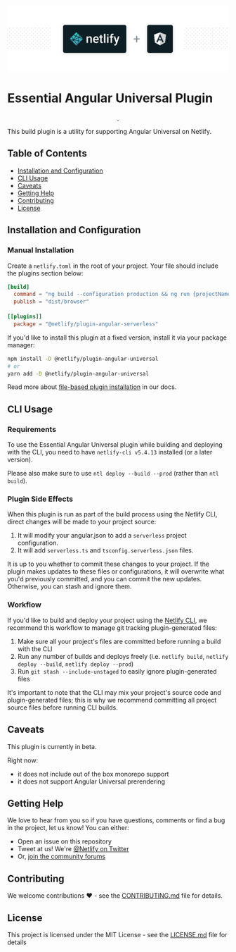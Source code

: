 ![Netlify Build plugin Angular Serverless – Run Angular Universal seamlessly on Netlify](netlify-plugin-angular.png)

# Essential Angular Universal Plugin

<p align="center">
  <a aria-label="npm version" href="https://www.npmjs.com/package/@netlify/plugin-angular-universal">
    <img alt="" src="https://img.shields.io/npm/v/@netlify/plugin-angular-universal">
  </a>
  <a aria-label="MIT License" href="https://img.shields.io/npm/l/@netlify/plugin-angular-universal">
    <img alt="" src="https://img.shields.io/badge/License-MIT-yellow.svg">
  </a>
</p>

This build plugin is a utility for supporting Angular Universal on Netlify.

## Table of Contents

- [Installation and Configuration](#installation-and-configuration)
- [CLI Usage](#cli-usage)
- [Caveats](#caveats)
- [Getting Help](#getting-help)
- [Contributing](#contributing)
- [License](#license)

## Installation and Configuration

### Manual Installation

Create a `netlify.toml` in the root of your project. Your file should include the plugins section below:

```toml
[build]
  command = "ng build --configuration production && ng run {projectName}:serverless:production"
  publish = "dist/browser"

[[plugins]]
  package = "@netlify/plugin-angular-serverless"
```

If you'd like to install this plugin at a fixed version, install it via your package manager:

```bash
npm install -D @netlify/plugin-angular-universal
# or
yarn add -D @netlify/plugin-angular-universal
```

Read more about [file-based plugin installation](https://docs.netlify.com/configure-builds/build-plugins/#file-based-installation)
in our docs.

## CLI Usage

### Requirements

To use the Essential Angular Universal plugin while building and deploying with the CLI, you need to have `netlify-cli v5.4.13` installed (or a later version).

Please also make sure to use `ntl deploy --build --prod` (rather than `ntl build`).

### Plugin Side Effects

When this plugin is run as part of the build process using the Netlify CLI, direct changes will be made to your project source:

1. It will modify your angular.json to add a `serverless` project configuration.
2. It will add `serverless.ts` and `tsconfig.serverless.json` files.

It is up to you whether to commit these changes to your project. If the plugin makes updates to these files or configurations, it will overwrite what you'd previously committed, and you can commit the new updates. Otherwise, you can stash and ignore them.

### Workflow

If you'd like to build and deploy your project using the
[Netlify CLI](https://docs.netlify.com/cli/get-started/), we recommend this
workflow to manage git tracking plugin-generated files:

1. Make sure all your project's files are committed before running a build with
   the CLI
2. Run any number of builds and deploys freely (i.e. `netlify build`,
   `netlify deploy --build`, `netlify deploy --prod`)
3. Run `git stash --include-unstaged` to easily ignore plugin-generated files

It's important to note that the CLI may mix your project's source code and
plugin-generated files; this is why we recommend committing all project source
files before running CLI builds.

## Caveats

This plugin is currently in beta.

Right now:
- it does not include out of the box monorepo support
- it does not support Angular Universal prerendering

## Getting Help

We love to hear from you so if you have questions, comments or find a bug in the
project, let us know! You can either:

- Open an issue on this repository
- Tweet at us! We're [@Netlify on Twitter](https://twitter.com/Netlify)
- Or, [join the community forums](https://answers.netlify.com)

## Contributing

We welcome contributions ❤️ - see the [CONTRIBUTING.md](docs/CONTRIBUTING.md) file
for details.

## License

This project is licensed under the MIT License - see the
[LICENSE.md](LICENSE.md) file for details
